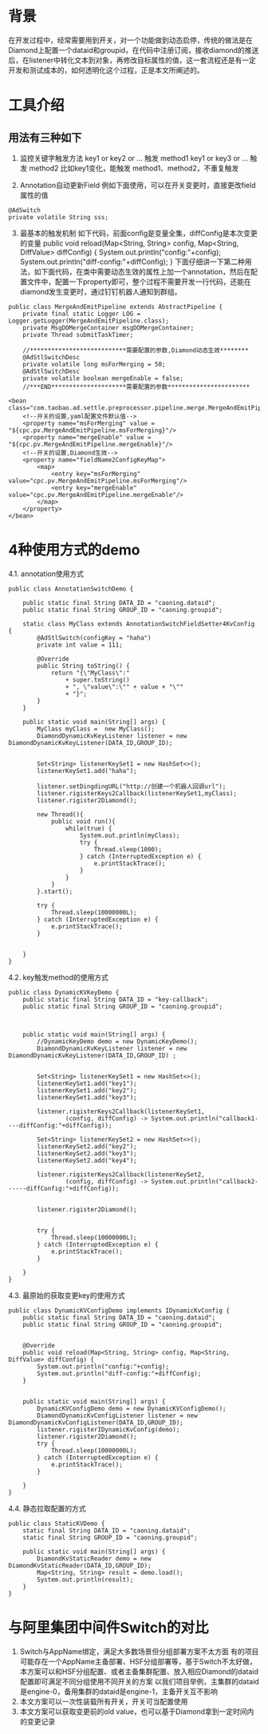 # 背景

在开发过程中，经常需要用到开关，对一个功能做到动态启停，传统的做法是在Diamond上配置一个dataid和groupid，在代码中注册订阅，接收diamond的推送后，在listener中转化文本到对象，再修改目标属性的值，这一套流程还是有一定开发和测试成本的，如何透明化这个过程，正是本文所阐述的。

# 工具介绍
## 用法有三种如下
1. 监控关键字触发方法
key1 or key2 or ... 触发 method1
key1 or key3 or ... 触发 method2
比如key1变化，能触发 method1、method2，不重复触发

2. Annotation自动更新Field
例如下面使用，可以在开关变更时，直接更改field属性的值
```
@AdSwitch
private volatile String sss;
```
3. 最基本的触发机制
如下代码，前面config是变量全集，diffConfig是本次变更的变量
   public void reload(Map<String, String> config, Map<String, DiffValue> diffConfig) {
        System.out.println("config:"+config);
        System.out.println("diff-config:"+diffConfig);
    }
下面仔细讲一下第二种用法，如下面代码，在类中需要动态生效的属性上加一个annotation，然后在配置文件中，配置一下property即可，整个过程不需要开发一行代码，还能在diamond发生变更时，通过钉钉机器人通知到群组。

```
public class MergeAndEmitPipeline extends AbstractPipeline {
    private final static Logger LOG = Logger.getLogger(MergeAndEmitPipeline.class);
    private MsgDOMergeContainer msgDOMergeContainer;
    private Thread submitTaskTimer;

    //***************************需要配置的参数,Diamond动态生效********
    @AdStlSwitchDesc
    private volatile long msForMerging = 50;
    @AdStlSwitchDesc
    private volatile boolean mergeEnable = false;
    //***END*********************需要配置的参数***********************
```
```
<bean class="com.taobao.ad.settle.preprocessor.pipeline.merge.MergeAndEmitPipeline">
    <!--开关的设置,yaml配置文件默认值-->
    <property name="msForMerging" value = "${cpc.pv.MergeAndEmitPipeline.msForMerging}"/>
    <property name="mergeEnable" value = "${cpc.pv.MergeAndEmitPipeline.mergeEnable}"/>
    <!--开关的设置,Diamond生效-->
    <property name="fieldName2ConfigKeyMap">
        <map>
            <entry key="msForMerging" value="cpc.pv.MergeAndEmitPipeline.msForMerging"/>
            <entry key="mergeEnable" value="cpc.pv.MergeAndEmitPipeline.mergeEnable"/>
        </map>
    </property>
</bean>
```

# 4种使用方式的demo
4.1. annotation使用方式
```
public class AnnotationSwitchDemo {

    public static final String DATA_ID = "caoning.dataid";
    public static final String GROUP_ID = "caoning.groupid";

    static class MyClass extends AnnotationSwitchFieldSetter4KvConfig {
        @AdStlSwitch(configKey = "haha")
        private int value = 111;

        @Override
        public String toString() {
            return "{\"MyClass\":"
                + super.toString()
                + ", \"value\":\"" + value + "\""
                + "}";
        }
    }

    public static void main(String[] args) {
        MyClass myClass =  new MyClass();
        DiamondDynamicKvKeyListener listener = new DiamondDynamicKvKeyListener(DATA_ID,GROUP_ID);


        Set<String> listenerKeySet1 = new HashSet<>();
        listenerKeySet1.add("haha");

        listener.setDingdingURL("http://创建一个机器人回调url");
        listener.rigisterKeys2Callback(listenerKeySet1,myClass);
        listener.rigister2Diamond();

        new Thread(){
            public void run(){
                while(true) {
                    System.out.println(myClass);
                    try {
                        Thread.sleep(1000);
                    } catch (InterruptedException e) {
                        e.printStackTrace();
                    }
                }
            }
        }.start();

        try {
            Thread.sleep(10000000L);
        } catch (InterruptedException e) {
            e.printStackTrace();
        }


    }
}
```
4.2. key触发method的使用方式
```
public class DynamicKVKeyDemo {
    public static final String DATA_ID = "key-callback";
    public static final String GROUP_ID = "caoning.groupid";



    public static void main(String[] args) {
        //DynamicKeyDemo demo = new DynamicKeyDemo();
        DiamondDynamicKvKeyListener listener = new DiamondDynamicKvKeyListener(DATA_ID,GROUP_ID) ;


        Set<String> listenerKeySet1 = new HashSet<>();
        listenerKeySet1.add("key1");
        listenerKeySet1.add("key2");
        listenerKeySet1.add("key3");

        listener.rigisterKeys2Callback(listenerKeySet1,
                (config, diffConfig) -> System.out.println("callback1----diffConfig:"+diffConfig));

        Set<String> listenerKeySet2 = new HashSet<>();
        listenerKeySet2.add("key2");
        listenerKeySet2.add("key3");
        listenerKeySet2.add("key4");

        listener.rigisterKeys2Callback(listenerKeySet2,
                (config, diffConfig) -> System.out.println("callback2------diffConfig:"+diffConfig));


        listener.rigister2Diamond();


        try {
            Thread.sleep(10000000L);
        } catch (InterruptedException e) {
            e.printStackTrace();
        }

    }
}

```
4.3. 最原始的获取变更key的使用方式
```
public class DynamicKVConfigDemo implements IDynamicKvConfig {
    public static final String DATA_ID = "caoning.dataid";
    public static final String GROUP_ID = "caoning.groupid";


    @Override
    public void reload(Map<String, String> config, Map<String, DiffValue> diffConfig) {
        System.out.println("config:"+config);
        System.out.println("diff-config:"+diffConfig);
    }


    public static void main(String[] args) {
        DynamicKVConfigDemo demo = new DynamicKVConfigDemo();
        DiamondDynamicKvConfigListener listener = new DiamondDynamicKvConfigListener(DATA_ID,GROUP_ID);
        listener.rigisterIDynamicKvConfig(demo);
        listener.rigister2Diamond();
        try {
            Thread.sleep(10000000L);
        } catch (InterruptedException e) {
            e.printStackTrace();
        }

    }
}
```
4.4. 静态拉取配置的方式
```
public class StaticKVDemo {
    static final String DATA_ID = "caoning.dataid";
    static final String GROUP_ID = "caoning.groupid";

    public static void main(String[] args) {
        DiamondKvStaticReader demo = new DiamondKvStaticReader(DATA_ID,GROUP_ID);
        Map<String, String> result = demo.load();
        System.out.println(result);
    }
}
```



# 与阿里集团中间件Switch的对比
1. Switch与AppName绑定，满足大多数场景但分组部署方案不太方面
有的项目可能存在一个AppName主备部署、HSF分组部署等，基于Switch不太好做，本方案可以和HSF分组配置、或者主备集群配置、放入相应Diamond的dataid配置即可满足不同分组使用不同开关的方案
以我们项目举例，主集群的dataid是engine-0，备用集群的dataid是engine-1，主备开关互不影响
2. 本文方案可以一次性装载所有开关，开关可当配置使用
3. 本文方案可以获取变更前的old value，也可以基于Diamond拿到一定时间内的变更记录
